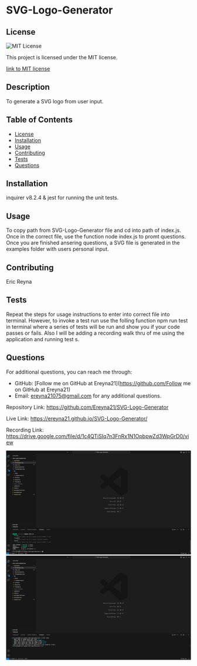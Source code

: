 
# SVG-Logo-Generator

## License
  <img src="https://img.shields.io/badge/license-MIT-blue" alt="MIT License" />

  This project is licensed under the MIT license.
  
<a href= "https://choosealicense.com/licenses/mit/">link to MIT license</a>

## Description
To generate a SVG logo from user input.

## Table of Contents
- [License](#license)
- [Installation](#installation)
- [Usage](#usage)
- [Contributing](#contributing)
- [Tests](#tests)
- [Questions](#questions)

## Installation
inquirer v8.2.4 & jest for running the unit tests.

## Usage
To copy path from SVG-Logo-Generator file and cd into path of index.js. Once in the correct file, use the function node index.js to promt questions. Once you are finished ansering questions, a SVG file is generated in the examples folder with users personal input.

## Contributing
Eric Reyna

## Tests
Repeat the steps for usage instructions to enter into correct file into terminal. However, to invoke a test run use the folling function npm run test in terminal where a series of tests will be run and show you if your code passes or fails. Also I will be adding a recording walk thru of me using the application and running test s.

## Questions
For additional questions, you can reach me through:
- GitHub: [Follow me on GitHub at Ereyna21](https://github.com/Follow me on GitHub at Ereyna21)
- Email: ereyna21075@gmail.com for any additional questions.





Repository Link:
https://github.com/Ereyna21/SVG-Logo-Generator

Live Link:
https://ereyna21.github.io/SVG-Logo-Generator/

Recording Link:
https://drive.google.com/file/d/1c4QTiSIq7n3FnRx1N1OpbpwZd3WpGrD0/view


![Test screenshot](image.png)
![Logo created](image-1.png)

